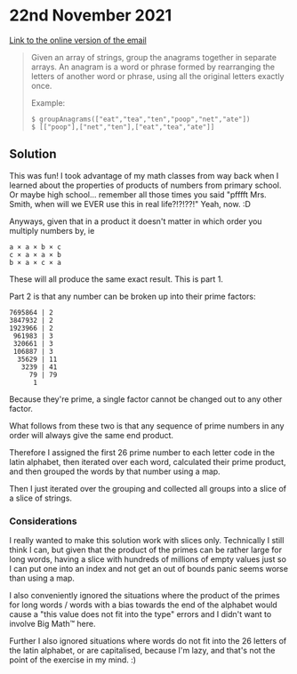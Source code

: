 # 22nd November 2021

[Link to the online version of the email](https://buttondown.email/cassidoo/archive/almost-everything-will-work-again-if-you-unplug/)

> Given an array of strings, group the anagrams together in separate arrays. An anagram is a word or phrase formed by rearranging the letters of another word or phrase, using all the original letters exactly once.
>
> Example:
> ```shell
> $ groupAnagrams(["eat","tea","ten","poop","net","ate"])
> $ [["poop"],["net","ten"],["eat","tea","ate"]]
> ```

## Solution

This was fun! I took advantage of my math classes from way back when I learned about the properties of products of numbers from primary school. Or maybe high school... remember all those times you said "pfffft Mrs. Smith, when will we EVER use this in real life?!?!??!" Yeah, now. :D

Anyways, given that in a product it doesn't matter in which order you multiply numbers by, ie

```text
a × a × b × c
c × a × a × b
b × a × c × a
```
These will all produce the same exact result. This is part 1.

Part 2 is that any number can be broken up into their prime factors:
```text
7695864 | 2
3847932 | 2
1923966 | 2
 961983 | 3
 320661 | 3
 106887 | 3
  35629 | 11
   3239 | 41
     79 | 79
      1  
```
Because they're prime, a single factor cannot be changed out to any other factor.

What follows from these two is that any sequence of prime numbers in any order will always give the same end product.

Therefore I assigned the first 26 prime number to each letter code in the latin alphabet, then iterated over each word, calculated their prime product, and then grouped the words by that number using a map.

Then I just iterated over the grouping and collected all groups into a slice of a slice of strings.

### Considerations

I really wanted to make this solution work with slices only. Technically I still think I can, but given that the product of the primes can be rather large for long words, having a slice with hundreds of millions of empty values just so I can put one into an index and not get an out of bounds panic seems worse than using a map.

I also conveniently ignored the situations where the product of the primes for long words / words with a bias towards the end of the alphabet would cause a "this value does not fit into the type" errors and I didn't want to involve Big Math™ here.

Further I also ignored situations where words do not fit into the 26 letters of the latin alphabet, or are capitalised, because I'm lazy, and that's not the point of the exercise in my mind. :)

